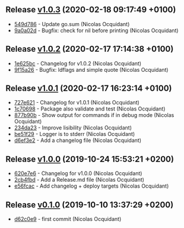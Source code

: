
## Release [v1.0.3](https://github.com/voyages-sncf-technologies/mageproj/releases/v1.0.3) (2020-02-18 09:17:49 +0100)

* [549d786](https://github.com/voyages-sncf-technologies/mageproj/commit/549d786) - Update go.sum (Nicolas Ocquidant)
* [9a0a02d](https://github.com/voyages-sncf-technologies/mageproj/commit/9a0a02d) - Bugfix: check for nil before printing (Nicolas Ocquidant)

## Release [v1.0.2](https://github.com/voyages-sncf-technologies/mageproj/releases/v1.0.2) (2020-02-17 17:14:38 +0100)

* [1e625bc](https://github.com/voyages-sncf-technologies/mageproj/commit/1e625bc) - Changelog for v1.0.2 (Nicolas Ocquidant)
* [9f15a26](https://github.com/voyages-sncf-technologies/mageproj/commit/9f15a26) - Bugfix: ldflags and simple quote (Nicolas Ocquidant)

## Release [v1.0.1](https://github.com/voyages-sncf-technologies/mageproj/releases/v1.0.1) (2020-02-17 16:23:14 +0100)

* [727e621](https://github.com/voyages-sncf-technologies/mageproj/commit/727e621) - Changelog for v1.0.1 (Nicolas Ocquidant)
* [1c70698](https://github.com/voyages-sncf-technologies/mageproj/commit/1c70698) - Package also validate and test (Nicolas Ocquidant)
* [877b90b](https://github.com/voyages-sncf-technologies/mageproj/commit/877b90b) - Show output for commands if in debug mode (Nicolas Ocquidant)
* [234da23](https://github.com/voyages-sncf-technologies/mageproj/commit/234da23) - Improve lisibility (Nicolas Ocquidant)
* [be51f29](https://github.com/voyages-sncf-technologies/mageproj/commit/be51f29) - Logger is to stderr (Nicolas Ocquidant)
* [d6ef3e2](https://github.com/voyages-sncf-technologies/mageproj/commit/d6ef3e2) - Add a changelog file (Nicolas Ocquidant)

## Release [v1.0.0](https://github.com/voyages-sncf-technologies/mageproj/releases/v1.0.0) (2019-10-24 15:53:21 +0200)

* [620e7e6](https://github.com/voyages-sncf-technologies/mageproj/commit/620e7e6) - Changelog for v1.0.0 (Nicolas Ocquidant)
* [2cb4fbd](https://github.com/voyages-sncf-technologies/mageproj/commit/2cb4fbd) - Add a Release.md file (Nicolas Ocquidant)
* [e56fcac](https://github.com/voyages-sncf-technologies/mageproj/commit/e56fcac) - Add changelog + deploy targets (Nicolas Ocquidant)

## Release [v0.1.0](https://github.com/voyages-sncf-technologies/mageproj/releases/v0.1.0) (2019-10-10 13:37:29 +0200)

* [d62c0e9](https://github.com/voyages-sncf-technologies/mageproj/commit/d62c0e9) - first commit (Nicolas Ocquidant)
